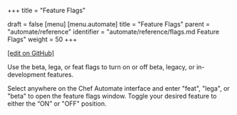 +++
title = "Feature Flags"

draft = false
[menu]
  [menu.automate]
    title = "Feature Flags"
    parent = "automate/reference"
    identifier = "automate/reference/flags.md Feature Flags"
    weight = 50
+++

[\[edit on GitHub\]](https://github.com/chef/automate/blob/master/components/docs-chef-io/content/automate/flags.md)

Use the beta, lega, or feat flags to turn on or off beta, legacy, or in-development features.

Select anywhere on the Chef Automate interface and enter "feat", "lega", or "beta" to open the feature flags window.
Toggle your desired feature to either the “ON” or "OFF" position.
